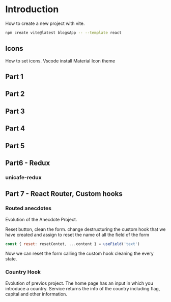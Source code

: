 # Introduction
How to create a new project with vite.

```bash
npm create vite@latest blogsApp -- --template react
````

## Icons

How to set icons.
Vscode install Material Icon theme

## Part 1

## Part 2

## Part 3

## Part 4

## Part 5

## Part6 - Redux

### unicafe-redux

## Part 7 - React Router, Custom hooks

### Routed anecdotes
Evolution of the Anecdote Project. 


Reset button, clean the form. change destructuring the custom hook that we have created and assign to reset the name of all the field of the form 

```javascript 
const { reset: resetContet, ...content } = useField('text')
```

Now we can reset the form calling the custom hook cleaning the every state.
### Country Hook
Evolution of previos project. 
The home page has an input in which you introduce a country. Service returns the info of the country including flag, capital and other information. 

